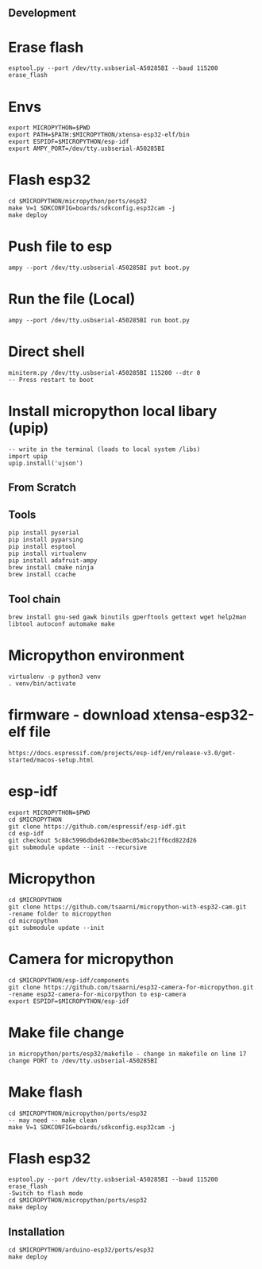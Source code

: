 ## Development

# Erase flash
    esptool.py --port /dev/tty.usbserial-A50285BI --baud 115200 erase_flash

# Envs
    export MICROPYTHON=$PWD
    export PATH=$PATH:$MICROPYTHON/xtensa-esp32-elf/bin
    export ESPIDF=$MICROPYTHON/esp-idf
    export AMPY_PORT=/dev/tty.usbserial-A50285BI
    
# Flash esp32
    cd $MICROPYTHON/micropython/ports/esp32
    make V=1 SDKCONFIG=boards/sdkconfig.esp32cam -j
    make deploy
    
# Push file to esp
    ampy --port /dev/tty.usbserial-A50285BI put boot.py

# Run the file (Local)
    ampy --port /dev/tty.usbserial-A50285BI run boot.py

# Direct shell
    miniterm.py /dev/tty.usbserial-A50285BI 115200 --dtr 0
    -- Press restart to boot

# Install micropython local libary (upip)
    -- write in the terminal (loads to local system /libs)
    import upip
    upip.install('ujson')



## From Scratch
## Tools
    pip install pyserial
    pip install pyparsing
    pip install esptool
    pip install virtualenv
    pip install adafruit-ampy
    brew install cmake ninja
    brew install ccache
    
## Tool chain
    brew install gnu-sed gawk binutils gperftools gettext wget help2man libtool autoconf automake make

# Micropython environment
    virtualenv -p python3 venv
    . venv/bin/activate

# firmware - download xtensa-esp32-elf file
    https://docs.espressif.com/projects/esp-idf/en/release-v3.0/get-started/macos-setup.html

# esp-idf
    export MICROPYTHON=$PWD
    cd $MICROPYTHON
    git clone https://github.com/espressif/esp-idf.git
    cd esp-idf
    git checkout 5c88c5996dbde6208e3bec05abc21ff6cd822d26
    git submodule update --init --recursive

# Micropython
    cd $MICROPYTHON
    git clone https://github.com/tsaarni/micropython-with-esp32-cam.git
    -rename folder to micropython
    cd micropython
    git submodule update --init

# Camera for micropython
    cd $MICROPYTHON/esp-idf/components
    git clone https://github.com/tsaarni/esp32-camera-for-micropython.git
    -rename esp32-camera-for-micorpython to esp-camera
    export ESPIDF=$MICROPYTHON/esp-idf


# Make file change
    in micropython/ports/esp32/makefile - change in makefile on line 17 change PORT to /dev/tty.usbserial-A50285BI

# Make flash
    cd $MICROPYTHON/micropython/ports/esp32
    -- may need -- make clean
    make V=1 SDKCONFIG=boards/sdkconfig.esp32cam -j

# Flash esp32
    esptool.py --port /dev/tty.usbserial-A50285BI --baud 115200 erase_flash
    -Switch to flash mode
    cd $MICROPYTHON/micropython/ports/esp32
    make deploy


## Installation
    cd $MICROPYTHON/arduino-esp32/ports/esp32
    make deploy

